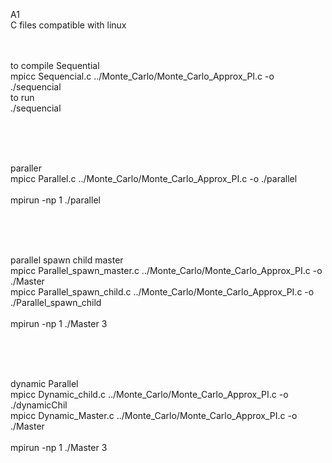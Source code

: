 
A1
</br>C files compatible with linux
</br>
</br>


</br> to compile Sequential
</br> mpicc Sequencial.c ../Monte_Carlo/Monte_Carlo_Approx_PI.c -o ./sequencial
</br>to run
</br>./sequencial

</br>
</br>

</br>paraller
</br>mpicc Parallel.c ../Monte_Carlo/Monte_Carlo_Approx_PI.c -o ./parallel
</br>
</br>mpirun -np 1 ./parallel

</br>
</br>


</br>parallel spawn child master
</br>mpicc Parallel_spawn_master.c ../Monte_Carlo/Monte_Carlo_Approx_PI.c -o ./Master
</br>mpicc Parallel_spawn_child.c ../Monte_Carlo/Monte_Carlo_Approx_PI.c -o ./Parallel_spawn_child
</br>
</br>mpirun -np 1 ./Master 3

</br>
</br>


</br>dynamic Parallel
</br>mpicc Dynamic_child.c ../Monte_Carlo/Monte_Carlo_Approx_PI.c -o ./dynamicChil
</br>mpicc Dynamic_Master.c ../Monte_Carlo/Monte_Carlo_Approx_PI.c -o ./Master
</br>
</br>mpirun -np 1 ./Master 3
